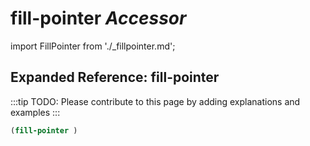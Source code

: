 # **fill-pointer** *Accessor*

import FillPointer from './_fillpointer.md';

<FillPointer />

## Expanded Reference: fill-pointer

:::tip
TODO: Please contribute to this page by adding explanations and examples
:::

```lisp
(fill-pointer )
```
